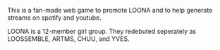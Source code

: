 This is a fan-made web game to promote LOONA and to help generate streams on spotify and youtube.

LOONA is a 12-member girl group. They redebuted seperately as LOOSSEMBLE, ARTMS, CHUU, and YVES.
